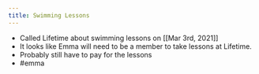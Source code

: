 ```yaml
---
title: Swimming Lessons
---
```


- Called Lifetime about swimming lessons on [[Mar 3rd, 2021]]
- It looks like Emma will need to be a member to take lessons at Lifetime.
- Probably still have to pay for the lessons
- #emma
